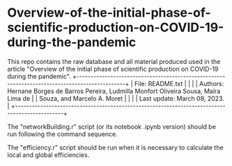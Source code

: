 # Overview-of-the-initial-phase-of-scientific-production-on-COVID-19-during-the-pandemic
This repo contains the raw database and all material produced used in the article "Overview of the initial phase of scientific production on COVID-19 during the pandemic".
+-----------------------------------------------------------------------------------------------+
| File: README.txt                                                                              |
|                                                                                               |
| Authors: Hernane Borges de Barros Pereira, Ludmilla Monfort Oliveira Sousa, Maíra Lima de     |
| Souza, and Marcelo A. Moret                                                                   |
|                                                                                               |
| Last update: March 08, 2023.                                                                  |
+-----------------------------------------------------------------------------------------------+

The "networkBuilding.r" script (or its notebook .ipynb version) should be run following the command sequence.

The "efficiency.r" script should be run when it is necessary to calculate the local and global efficiencies.
